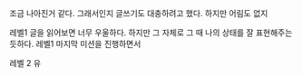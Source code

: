 
조금 나아진거 같다. 
그래서인지 글쓰기도 대충하려고 했다. 
하지만 어림도 없지

레벨1 글을 읽어보면 너무 우울하다. 
하지만 그 자체로 그 때 나의 상태를 잘 표현해주는듯하다.
레벨1 마지막 미션을 진행하면서 


레벨 2 유